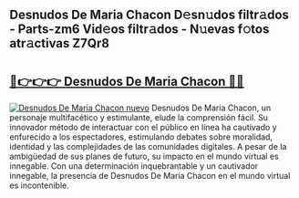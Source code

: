 ## Desnudos De Maria Chacon D𝚎sn𝚞dos filtr𝚊dos - Parts-zm6 Vid𝚎os filtr𝚊dos - N𝚞evas f𝚘tos atr𝚊ctivas Z7Qr8

# <h2><a href="http://mb9stk.tromn.icu/?c=Desnudos+De+Maria+Chacon">🔗👉👉👉 Desnudos De Maria Chacon 🔗🔗</a></h2>

[![Desnudos De Maria Chacon nuevo](https://i.imgur.com/pEAQMta.gif)](http://mb9stk.tromn.icu/?c=Desnudos+De+Maria+Chacon)
Desnudos De Maria Chacon, un personaje multifacético y estimulante, elude la comprensión fácil. Su innovador método de interactuar con el público en línea ha cautivado y enfurecido a los espectadores, estimulando debates sobre moralidad, identidad y las complejidades de las comunidades digitales. A pesar de la ambigüedad de sus planes de futuro, su impacto en el mundo virtual es innegable. Con una determinación inquebrantable y un cautivador innegable, la presencia de Desnudos De Maria Chacon en el mundo virtual es incontenible.
